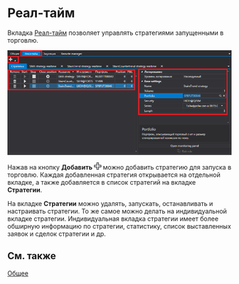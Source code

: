 # Реал\-тайм

Вкладка [Реал\-тайм](Shell_RealTime.md) позволяет управлять стратегиями запущенными в торговлю.

![Shell realtime 00](../images/Shell_realtime_00.png)

Нажав на кнопку **Добавить** ![Designer Creation tool 00](../images/Designer_Creation_tool_00.png) можно добавить стратегию для запуска в торговлю. Каждая добавленная стратегия открывается на отдельной вкладке, а также добавляется в список стратегий на вкладке **Стратегии**.

На вкладке **Стратегии** можно удалять, запускать, останавливать и настраивать стратегии. То же самое можно делать на индивидуальной вкладке стратегии. Индивидуальная вкладка стратегии имеет более обширную информацию по стратегии, статистику, список выставленных заявок и сделок стратегии и др.

## См. также

[Общее](Shell_Common.md)
